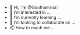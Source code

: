- 👋 Hi, I’m @Gouthamrnair
- 👀 I’m interested in ...
- 🌱 I’m currently learning ...
- 💞️ I’m looking to collaborate on ...
- 📫 How to reach me ...

<!---
Gouthamrnair/Gouthamrnair is a ✨ special ✨ repository because its `README.md` (this file) appears on your GitHub profile.
You can click the Preview link to take a look at your changes.
--->

